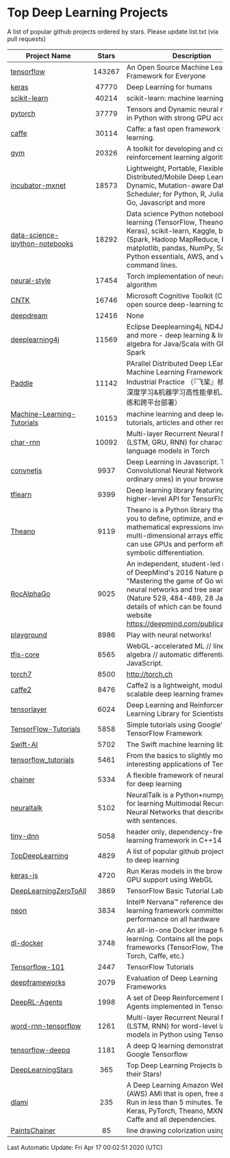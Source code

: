 # Top Deep Learning Projects
A list of popular github projects ordered by stars.
Please update list.txt (via pull requests)

|Project Name| Stars | Description |
| ---------- |:-----:| ----------- |
| [tensorflow](https://github.com/tensorflow/tensorflow) | 143267 | An Open Source Machine Learning Framework for Everyone |
| [keras](https://github.com/keras-team/keras) | 47770 | Deep Learning for humans |
| [scikit-learn](https://github.com/scikit-learn/scikit-learn) | 40214 | scikit-learn: machine learning in Python |
| [pytorch](https://github.com/pytorch/pytorch) | 37779 | Tensors and Dynamic neural networks in Python with strong GPU acceleration |
| [caffe](https://github.com/BVLC/caffe) | 30114 | Caffe: a fast open framework for deep learning. |
| [gym](https://github.com/openai/gym) | 20326 | A toolkit for developing and comparing reinforcement learning algorithms. |
| [incubator-mxnet](https://github.com/apache/incubator-mxnet) | 18573 | Lightweight, Portable, Flexible Distributed/Mobile Deep Learning with Dynamic, Mutation-aware Dataflow Dep Scheduler; for Python, R, Julia, Scala, Go, Javascript and more |
| [data-science-ipython-notebooks](https://github.com/donnemartin/data-science-ipython-notebooks) | 18292 | Data science Python notebooks: Deep learning (TensorFlow, Theano, Caffe, Keras), scikit-learn, Kaggle, big data (Spark, Hadoop MapReduce, HDFS), matplotlib, pandas, NumPy, SciPy, Python essentials, AWS, and various command lines. |
| [neural-style](https://github.com/jcjohnson/neural-style) | 17454 | Torch implementation of neural style algorithm |
| [CNTK](https://github.com/microsoft/CNTK) | 16746 | Microsoft Cognitive Toolkit (CNTK), an open source deep-learning toolkit |
| [deepdream](https://github.com/google/deepdream) | 12416 | None |
| [deeplearning4j](https://github.com/eclipse/deeplearning4j) | 11569 | Eclipse Deeplearning4j, ND4J, DataVec and more - deep learning & linear algebra for Java/Scala with GPUs + Spark |
| [Paddle](https://github.com/PaddlePaddle/Paddle) | 11142 | PArallel Distributed Deep LEarning: Machine Learning Framework from Industrial Practice （『飞桨』核心框架，深度学习&机器学习高性能单机、分布式训练和跨平台部署） |
| [Machine-Learning-Tutorials](https://github.com/ujjwalkarn/Machine-Learning-Tutorials) | 10153 | machine learning and deep learning tutorials, articles and other resources  |
| [char-rnn](https://github.com/karpathy/char-rnn) | 10092 | Multi-layer Recurrent Neural Networks (LSTM, GRU, RNN) for character-level language models in Torch |
| [convnetjs](https://github.com/karpathy/convnetjs) | 9937 | Deep Learning in Javascript. Train Convolutional Neural Networks (or ordinary ones) in your browser. |
| [tflearn](https://github.com/tflearn/tflearn) | 9399 | Deep learning library featuring a higher-level API for TensorFlow. |
| [Theano](https://github.com/Theano/Theano) | 9119 | Theano is a Python library that allows you to define, optimize, and evaluate mathematical expressions involving multi-dimensional arrays efficiently. It can use GPUs and perform efficient symbolic differentiation. |
| [RocAlphaGo](https://github.com/Rochester-NRT/RocAlphaGo) | 9025 | An independent, student-led replication of DeepMind's 2016 Nature publication, "Mastering the game of Go with deep neural networks and tree search" (Nature 529, 484-489, 28 Jan 2016), details of which can be found on their website https://deepmind.com/publications.html. |
| [playground](https://github.com/tensorflow/playground) | 8986 | Play with neural networks! |
| [tfjs-core](https://github.com/tensorflow/tfjs-core) | 8565 | WebGL-accelerated ML // linear algebra // automatic differentiation for JavaScript. |
| [torch7](https://github.com/torch/torch7) | 8500 | http://torch.ch |
| [caffe2](https://github.com/facebookarchive/caffe2) | 8476 | Caffe2 is a lightweight, modular, and scalable deep learning framework. |
| [tensorlayer](https://github.com/tensorlayer/tensorlayer) | 6024 | Deep Learning and Reinforcement Learning Library for Scientists 🔥 |
| [TensorFlow-Tutorials](https://github.com/nlintz/TensorFlow-Tutorials) | 5858 | Simple tutorials using Google's TensorFlow Framework |
| [Swift-AI](https://github.com/Swift-AI/Swift-AI) | 5702 | The Swift machine learning library. |
| [tensorflow_tutorials](https://github.com/pkmital/tensorflow_tutorials) | 5461 | From the basics to slightly more interesting applications of Tensorflow |
| [chainer](https://github.com/chainer/chainer) | 5334 | A flexible framework of neural networks for deep learning |
| [neuraltalk](https://github.com/karpathy/neuraltalk) | 5102 | NeuralTalk is a Python+numpy project for learning Multimodal Recurrent Neural Networks that describe images with sentences. |
| [tiny-dnn](https://github.com/tiny-dnn/tiny-dnn) | 5058 | header only, dependency-free deep learning framework in C++14 |
| [TopDeepLearning](https://github.com/aymericdamien/TopDeepLearning) | 4829 | A list of popular github projects related to deep learning |
| [keras-js](https://github.com/transcranial/keras-js) | 4720 | Run Keras models in the browser, with GPU support using WebGL |
| [DeepLearningZeroToAll](https://github.com/hunkim/DeepLearningZeroToAll) | 3869 | TensorFlow Basic Tutorial Labs |
| [neon](https://github.com/NervanaSystems/neon) | 3834 | Intel® Nervana™ reference deep learning framework committed to best performance on all hardware |
| [dl-docker](https://github.com/floydhub/dl-docker) | 3748 | An all-in-one Docker image for deep learning. Contains all the popular DL frameworks (TensorFlow, Theano, Torch, Caffe, etc.) |
| [Tensorflow-101](https://github.com/sjchoi86/Tensorflow-101) | 2447 | TensorFlow Tutorials |
| [deepframeworks](https://github.com/zer0n/deepframeworks) | 2079 | Evaluation of Deep Learning Frameworks |
| [DeepRL-Agents](https://github.com/awjuliani/DeepRL-Agents) | 1998 | A set of Deep Reinforcement Learning Agents implemented in Tensorflow. |
| [word-rnn-tensorflow](https://github.com/hunkim/word-rnn-tensorflow) | 1261 | Multi-layer Recurrent Neural Networks (LSTM, RNN) for word-level language models in Python using TensorFlow. |
| [tensorflow-deepq](https://github.com/siemanko/tensorflow-deepq) | 1181 | A deep Q learning demonstration using Google Tensorflow |
| [DeepLearningStars](https://github.com/hunkim/DeepLearningStars) | 365 | Top Deep Learning Projects based on their Stars! |
| [dlami](https://github.com/ritchieng/dlami) | 235 | A Deep Learning Amazon Web Service (AWS) AMI that is open, free and works. Run in less than 5 minutes. TensorFlow, Keras, PyTorch, Theano, MXNet, CNTK, Caffe and all dependencies. |
| [PaintsChainer](https://github.com/taizan/PaintsChainer) | 85 | line drawing colorization using chainer |

Last Automatic Update: Fri Apr 17 00:02:51 2020 (UTC)
